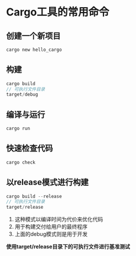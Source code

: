 # Cargo工具的常用命令

## 创建一个新项目
```rust
cargo new hello_cargo
```

## 构建
```rust
cargo build
// 可执行文件目录
target/debug
```

## 编译与运行
```rust
cargo run
```

## 快速检查代码
```rust
cargo check
```

## 以release模式进行构建
```rust
cargo build --release
// 可执行文件目录
target/release
```
1. 这种模式以编译时间为代价来优化代码
2. 用于构建交付给用户的最终程序
3. 上面的debug模式则是用于开发
  
**使用target/release目录下的可执行文件进行基准测试**
